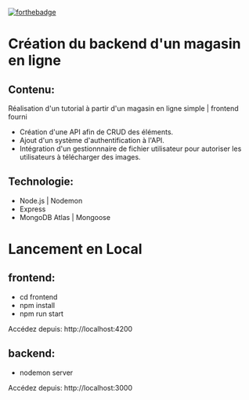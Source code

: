 [![forthebadge](https://forthebadge.com/images/badges/powered-by-coffee.svg)](https://forthebadge.com)

# Création du backend d'un magasin en ligne

## Contenu:

Réalisation d'un tutorial à partir d'un magasin en ligne simple | frontend fourni
- Création d'une API afin de CRUD des éléments.
- Ajout d'un système d'authentification à l'API.
- Intégration d'un gestionnnaire de fichier utilisateur pour autoriser les utilisateurs à télécharger des images.

## Technologie:

-   Node.js | Nodemon
-   Express
-   MongoDB Atlas | Mongoose

# Lancement en Local

## frontend:

- cd frontend
- npm install
- npm run start

Accédez depuis: http://localhost:4200

## backend:

- nodemon server

Accédez depuis: http://localhost:3000
